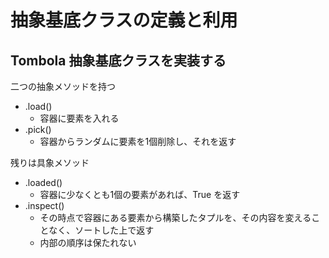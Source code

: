 # 抽象基底クラスの定義と利用

## Tombola 抽象基底クラスを実装する

二つの抽象メソッドを持つ

- .load()
    - 容器に要素を入れる
- .pick()
    - 容器からランダムに要素を1個削除し、それを返す

残りは具象メソッド

- .loaded()
    - 容器に少なくとも1個の要素があれば、True を返す
- .inspect()
    - その時点で容器にある要素から構築したタプルを、その内容を変えることなく、ソートした上で返す
    - 内部の順序は保たれない

